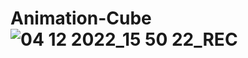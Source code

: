 # Animation-Cube![04 12 2022_15 50 22_REC](https://user-images.githubusercontent.com/116494380/205497558-41bfba48-a650-483b-855d-b3e3a78f0760.png)
